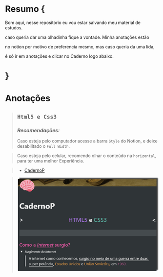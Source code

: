 # Resumo {
Bom aqui, nesse repositório eu vou estar salvando meu material de estudos.

caso queria dar uma olhadinha fique a vontade. Minha anotações estão

no notion por motivo de preferencia mesmo, mas caso queria da uma lida,

é só ir em anotações e clicar no Caderno logo abaixo. 
# }

# **Anotações**



> ## `Html5 e Css3`
> ### *Recomendações:* 
>Caso esteja pelo computador acesse a  barra `Style`  do Notion, e deixe desabilitado o `Full Width`.

> Caso esteja pelo celular, recomendo olhar o conteúdo na `horizontal`,  para ter uma  melhor                                                                                         Experiência.                    
>

>- [CadernoP](https://www.notion.so/CadernoP-ebb6e013cf5244c2824d57f90d65e309)
> 
> 

>  ![Conteudo do caderno](https://github.com/NiziulLuizin/EstudosP/blob/main/GifCaderno.gif)


